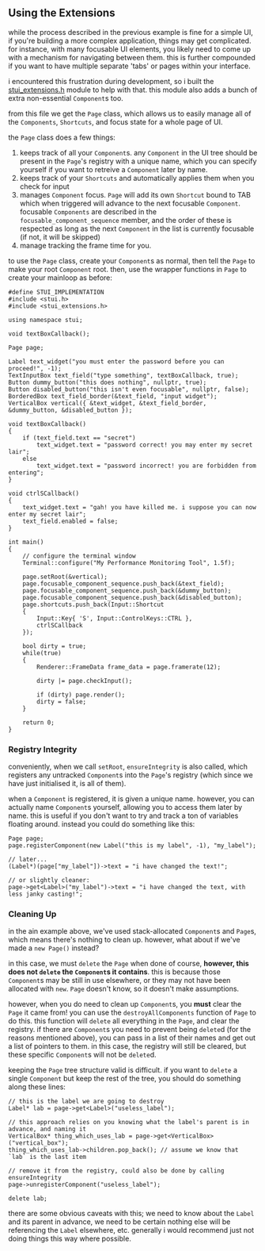 ## Using the Extensions

while the process described in the previous example is fine for a simple UI, if you're building a more complex application, things may get complicated. for instance, with many focusable UI elements, you likely need to come up with a mechanism for navigating between them. this is further compounded if you want to have multiple separate 'tabs' or pages within your interface.

i encountered this frustration during development, so i built the [stui_extensions.h](inc/stui_extensions.h) module to help with that. this module also adds a bunch of extra non-essential `Component`s too.

from this file we get the `Page` class, which allows us to easily manage all of the `Components`, `Shortcuts`, and focus state for a whole page of UI.

the `Page` class does a few things:
1) keeps track of all your `Component`s. any `Component` in the UI tree should be present in the `Page`'s registry with a unique name, which you can specify yourself if you want to retreive a `Component` later by name.
2) keeps track of your `Shortcuts` and automatically applies them when you check for input
3) manages `Component` focus. `Page` will add its own `Shortcut` bound to TAB which when triggered will advance to the next focusable `Component`. focusable `Components` are described in the `focusable_component_sequence` member, and the order of these is respected as long as the next `Component` in the list is currently focusable (if not, it will be skipped)
4) manage tracking the frame time for you.

to use the `Page` class, create your `Component`s as normal, then tell the `Page` to make your root `Component` root. then, use the wrapper functions in `Page` to create your mainloop as before:
```
#define STUI_IMPLEMENTATION
#include <stui.h>
#include <stui_extensions.h>

using namespace stui;

void textBoxCallback();

Page page;

Label text_widget("you must enter the password before you can proceed!", -1);
TextInputBox text_field("type something", textBoxCallback, true);
Button dummy_button("this does nothing", nullptr, true);
Button disabled_button("this isn't even focusable", nullptr, false);
BorderedBox text_field_border(&text_field, "input widget");
VerticalBox vertical({ &text_widget, &text_field_border, &dummy_button, &disabled_button });

void textBoxCallback()
{
    if (text_field.text == "secret")
        text_widget.text = "password correct! you may enter my secret lair";
    else
        text_widget.text = "password incorrect! you are forbidden from entering";
}

void ctrlSCallback()
{
    text_widget.text = "gah! you have killed me. i suppose you can now enter my secret lair";
    text_field.enabled = false;
}

int main()
{
    // configure the terminal window
    Terminal::configure("My Performance Monitoring Tool", 1.5f);
    
    page.setRoot(&vertical);
    page.focusable_component_sequence.push_back(&text_field);
    page.focusable_component_sequence.push_back(&dummy_button);
    page.focusable_component_sequence.push_back(&disabled_button);
    page.shortcuts.push_back(Input::Shortcut
    {
        Input::Key{ 'S', Input::ControlKeys::CTRL },
        ctrlSCallback
    });
    
    bool dirty = true;
    while(true)
    {
        Renderer::FrameData frame_data = page.framerate(12);

        dirty |= page.checkInput();

        if (dirty) page.render();
        dirty = false;
    }

    return 0;
}
```

### Registry Integrity

conveniently, when we call `setRoot`, `ensureIntegrity` is also called, which registers any untracked `Component`s into the `Page`'s registry (which since we have just initialised it, is all of them).

when a `Component` is registered, it is given a unique name. however, you can actually name `Component`s yourself, allowing you to access them later by name. this is useful if you don't want to try and track a ton of variables floating around. instead you could do something like this:
```
Page page;
page.registerComponent(new Label("this is my label", -1), "my_label");

// later...
(Label*)(page["my_label"])->text = "i have changed the text!";

// or slightly cleaner:
page->get<Label>("my_label")->text = "i have changed the text, with less janky casting!";
```

### Cleaning Up

in the ain example above, we've used stack-allocated `Component`s and `Page`s, which means there's nothing to clean up. however, what about if we've made a `new Page()` instead?

in this case, we must `delete` the `Page` when done of course, **however, this does not `delete` the `Component`s it contains**. this is because those `Component`s may be still in use elsewhere, or they may not have been allocated with `new`. `Page` doesn't know, so it doesn't make assumptions.

however, when you do need to clean up `Component`s, you **must** clear the `Page` it came from! you can use the `destroyAllComponents` function of `Page` to do this. this function will `delete` all everything in the `Page`, and clear the registry. if there are `Component`s you need to prevent being `delete`d (for the reasons mentioned above), you can pass in a list of their names and get out a list of pointers to them. in this case, the registry will still be cleared, but these specific `Component`s will not be `delete`d.

keeping the `Page` tree structure valid is difficult. if you want to `delete` a single `Component` but keep the rest of the tree, you should do something along these lines:

```
// this is the label we are going to destroy
Label* lab = page->get<Label>("useless_label");

// this approach relies on you knowing what the label's parent is in advance, and naming it
VerticalBox* thing_which_uses_lab = page->get<VerticalBox>("vertical_box");
thing_which_uses_lab->children.pop_back(); // assume we know that `lab` is the last item

// remove it from the registry, could also be done by calling ensureIntegrity
page->unregisterComponent("useless_label");

delete lab;
```

there are some obvious caveats with this; we need to know about the `Label` and its parent in advance, we need to be certain nothing else will be referencing the `Label` elsewhere, etc. generally i would recommend just not doing things this way where possible.